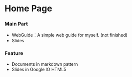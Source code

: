 Home Page
==================

### Main Part

+ WebGuide：A simple web guide for myself. (not finished)
+ Slides


### Feature

+ Documents in markdown pattern
+ Slides in Google IO HTML5 
